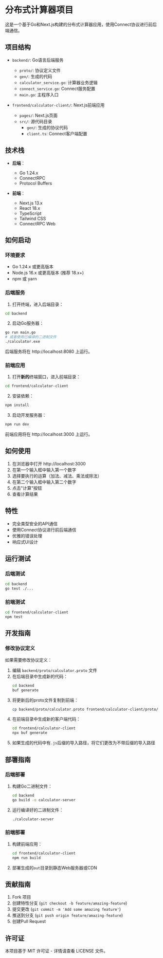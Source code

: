 # 分布式计算器项目

这是一个基于Go和Next.js构建的分布式计算器应用，使用Connect协议进行前后端通信。

## 项目结构

- `backend/`: Go语言后端服务
  - `proto/`: 协议定义文件
  - `gen/`: 生成的代码
  - `calculator_service.go`: 计算器业务逻辑
  - `connect_service.go`: Connect服务配置
  - `main.go`: 主程序入口

- `frontend/calculator-client/`: Next.js前端应用
  - `pages/`: Next.js页面
  - `src/`: 源代码目录
    - `gen/`: 生成的协议代码
    - `client.ts`: Connect客户端配置

## 技术栈

- **后端**：
  - Go 1.24.x
  - ConnectRPC
  - Protocol Buffers

- **前端**：
  - Next.js 13.x
  - React 18.x
  - TypeScript
  - Tailwind CSS
  - ConnectRPC Web

## 如何启动

### 环境要求

- Go 1.24.x 或更高版本
- Node.js 16.x 或更高版本 (推荐 18.x+)
- npm 或 yarn

### 后端服务

1. 打开终端，进入后端目录：

```bash
cd backend
```

2. 启动Go服务器：

```bash
go run main.go
# 或者使用已编译的二进制文件
./calculator.exe
```

后端服务将在 http://localhost:8080 上运行。

### 前端应用

1. 打开**新的**终端窗口，进入前端目录：

```bash
cd frontend/calculator-client
```

2. 安装依赖：

```bash
npm install
```

3. 启动开发服务器：

```bash
npm run dev
```

前端应用将在 http://localhost:3000 上运行。

## 如何使用

1. 在浏览器中打开 http://localhost:3000
2. 在第一个输入框中输入第一个数字
3. 选择要执行的运算（加法、减法、乘法或除法）
4. 在第二个输入框中输入第二个数字
5. 点击"计算"按钮
6. 查看计算结果

## 特性

- 完全类型安全的API通信
- 使用Connect协议进行前后端通信
- 优雅的错误处理
- 响应式UI设计

## 运行测试

### 后端测试

```bash
cd backend
go test ./...
```

### 前端测试

```bash
cd frontend/calculator-client
npm test
```

## 开发指南

### 修改协议定义

如果需要修改协议定义：

1. 编辑 `backend/proto/calculator.proto` 文件
2. 在后端目录中生成新的代码：
   ```bash
   cd backend
   buf generate
   ```
3. 将更新后的proto文件复制到前端：
   ```bash
   cp backend/proto/calculator.proto frontend/calculator-client/proto/
   ```
4. 在前端目录中生成新的客户端代码：
   ```bash
   cd frontend/calculator-client
   npx buf generate
   ```
5. 如果生成的代码中有`.js`后缀的导入路径，将它们更改为不带后缀的导入路径

## 部署指南

### 后端部署

1. 构建Go二进制文件：
   ```bash
   cd backend
   go build -o calculator-server
   ```

2. 运行编译好的二进制文件：
   ```bash
   ./calculator-server
   ```

### 前端部署

1. 构建前端应用：
   ```bash
   cd frontend/calculator-client
   npm run build
   ```

2. 部署生成的`out`目录到静态Web服务器或CDN

## 贡献指南

1. Fork 项目
2. 创建特性分支 (`git checkout -b feature/amazing-feature`)
3. 提交更改 (`git commit -m 'Add some amazing feature'`)
4. 推送到分支 (`git push origin feature/amazing-feature`)
5. 创建Pull Request

## 许可证

本项目基于 MIT 许可证 - 详情请查看 LICENSE 文件。 